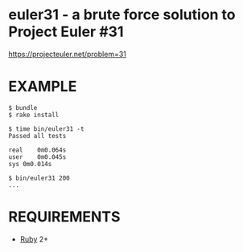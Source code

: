 # euler31 - a brute force solution to Project Euler #31

https://projecteuler.net/problem=31

# EXAMPLE

```
$ bundle
$ rake install

$ time bin/euler31 -t
Passed all tests

real	0m0.064s
user	0m0.045s
sys	0m0.014s

$ bin/euler31 200
...
```

# REQUIREMENTS

* [Ruby](http://www.ruby-lang.org/en/) 2+
